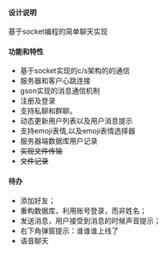 #### 设计说明
基于socket编程的简单聊天实现

#### 功能和特性
- 基于socket实现的c/s架构的的通信
- 服务器和客户心跳连接
- gson实现的消息通信机制
- 注册及登录
- 支持私聊和群聊。
- 动态更新用户列表以及用户消息提示
- 支持emoji表情,以及emoji表情选择器
- 服务器端数据库用户记录
- ~~实现文件传输~~
- ~~文件记录~~


#### 待办
- 添加好友；
- 重构数据库，利用账号登录，而非姓名；
- 发送消息，用户接受到消息的时候声音提示；
- 右下角弹窗提示：谁谁谁上线了 
- 语音聊天

